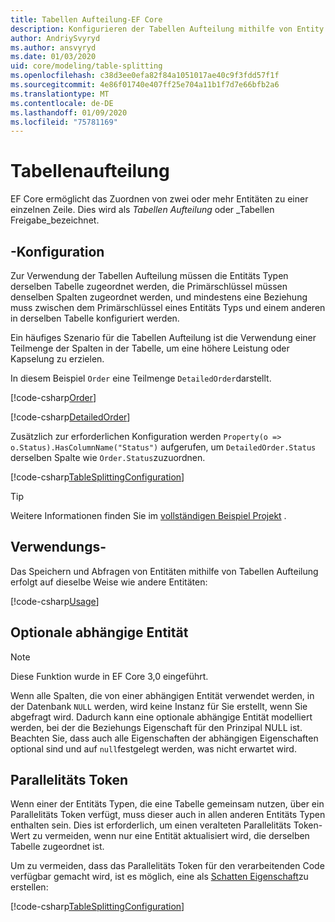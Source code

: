 ```yaml
---
title: Tabellen Aufteilung-EF Core
description: Konfigurieren der Tabellen Aufteilung mithilfe von Entity Framework Core
author: AndriySvyryd
ms.author: ansvyryd
ms.date: 01/03/2020
uid: core/modeling/table-splitting
ms.openlocfilehash: c38d3ee0efa82f84a1051017ae40c9f3fdd57f1f
ms.sourcegitcommit: 4e86f01740e407ff25e704a11b1f7d7e66bfb2a6
ms.translationtype: MT
ms.contentlocale: de-DE
ms.lasthandoff: 01/09/2020
ms.locfileid: "75781169"
---
```

# <a name="table-splitting"></a>Tabellenaufteilung

EF Core ermöglicht das Zuordnen von zwei oder mehr Entitäten zu einer einzelnen Zeile. Dies wird als _Tabellen Aufteilung_ oder _Tabellen Freigabe_bezeichnet.

## <a name="configuration"></a>-Konfiguration

Zur Verwendung der Tabellen Aufteilung müssen die Entitäts Typen derselben Tabelle zugeordnet werden, die Primärschlüssel müssen denselben Spalten zugeordnet werden, und mindestens eine Beziehung muss zwischen dem Primärschlüssel eines Entitäts Typs und einem anderen in derselben Tabelle konfiguriert werden.

Ein häufiges Szenario für die Tabellen Aufteilung ist die Verwendung einer Teilmenge der Spalten in der Tabelle, um eine höhere Leistung oder Kapselung zu erzielen.

In diesem Beispiel `Order` eine Teilmenge `DetailedOrder`darstellt.

[!code-csharp[Order](../../../samples/core/Modeling/TableSplitting/Order.cs?name=Order)]

[!code-csharp[DetailedOrder](../../../samples/core/Modeling/TableSplitting/DetailedOrder.cs?name=DetailedOrder)]

Zusätzlich zur erforderlichen Konfiguration werden `Property(o => o.Status).HasColumnName("Status")` aufgerufen, um `DetailedOrder.Status` derselben Spalte wie `Order.Status`zuzuordnen.

[!code-csharp[TableSplittingConfiguration](../../../samples/core/Modeling/TableSplitting/TableSplittingContext.cs?name=TableSplitting)]

> [!TIP]
> Weitere Informationen finden Sie im [vollständigen Beispiel Projekt](https://github.com/aspnet/EntityFramework.Docs/tree/master/samples/core/Modeling/TableSplitting) .

## <a name="usage"></a>Verwendungs-

Das Speichern und Abfragen von Entitäten mithilfe von Tabellen Aufteilung erfolgt auf dieselbe Weise wie andere Entitäten:

[!code-csharp[Usage](../../../samples/core/Modeling/TableSplitting/Program.cs?name=Usage)]

## <a name="optional-dependent-entity"></a>Optionale abhängige Entität

> [!NOTE]
> Diese Funktion wurde in EF Core 3,0 eingeführt.

Wenn alle Spalten, die von einer abhängigen Entität verwendet werden, in der Datenbank `NULL` werden, wird keine Instanz für Sie erstellt, wenn Sie abgefragt wird. Dadurch kann eine optionale abhängige Entität modelliert werden, bei der die Beziehungs Eigenschaft für den Prinzipal NULL ist. Beachten Sie, dass auch alle Eigenschaften der abhängigen Eigenschaften optional sind und auf `null`festgelegt werden, was nicht erwartet wird.

## <a name="concurrency-tokens"></a>Parallelitäts Token

Wenn einer der Entitäts Typen, die eine Tabelle gemeinsam nutzen, über ein Parallelitäts Token verfügt, muss dieser auch in allen anderen Entitäts Typen enthalten sein. Dies ist erforderlich, um einen veralteten Parallelitäts Token-Wert zu vermeiden, wenn nur eine Entität aktualisiert wird, die derselben Tabelle zugeordnet ist.

Um zu vermeiden, dass das Parallelitäts Token für den verarbeitenden Code verfügbar gemacht wird, ist es möglich, eine als [Schatten Eigenschaft](xref:core/modeling/shadow-properties)zu erstellen:

[!code-csharp[TableSplittingConfiguration](../../../samples/core/Modeling/TableSplitting/TableSplittingContext.cs?name=ConcurrencyToken&highlight=2)]
